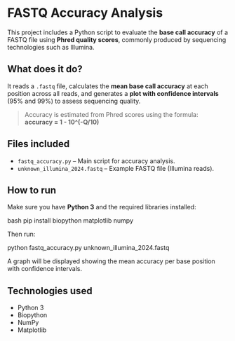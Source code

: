 # FASTQ Accuracy Analysis

This project includes a Python script to evaluate the **base call accuracy** of a FASTQ file using **Phred quality scores**, commonly produced by sequencing technologies such as Illumina.

## What does it do?

It reads a `.fastq` file, calculates the **mean base call accuracy** at each position across all reads, and generates a **plot with confidence intervals** (95% and 99%) to assess sequencing quality.

> Accuracy is estimated from Phred scores using the formula:  
> **accuracy = 1 - 10^(-Q/10)**


## Files included

- `fastq_accuracy.py` – Main script for accuracy analysis.
- `unknown_illumina_2024.fastq` – Example FASTQ file (Illumina reads).


## How to run

Make sure you have **Python 3** and the required libraries installed:

bash
pip install biopython matplotlib numpy

Then run:

python fastq_accuracy.py unknown_illumina_2024.fastq

A graph will be displayed showing the mean accuracy per base position with confidence intervals.

## Technologies used

- Python 3
- Biopython
- NumPy
- Matplotlib

